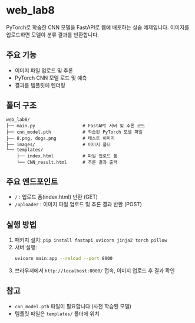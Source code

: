# web_lab8

PyTorch로 학습한 CNN 모델을 FastAPI로 웹에 배포하는 실습 예제입니다. 이미지를 업로드하면 모델이 분류 결과를 반환합니다.

## 주요 기능
- 이미지 파일 업로드 및 추론
- PyTorch CNN 모델 로드 및 예측
- 결과를 템플릿에 렌더링

## 폴더 구조
```
web_lab8/
├── main.py                  # FastAPI 서버 및 추론 코드
├── cnn_model.pth            # 학습된 PyTorch 모델 파일
├── 8.png, dogs.png          # 테스트 이미지
├── images/                  # 이미지 폴더
└── templates/
    ├── index.html           # 파일 업로드 폼
    └── CNN_result.html      # 추론 결과 출력
```

## 주요 엔드포인트
- `/` : 업로드 폼(index.html) 반환 (GET)
- `/uploader` : 이미지 파일 업로드 및 추론 결과 반환 (POST)

## 실행 방법
1. 패키지 설치: `pip install fastapi uvicorn jinja2 torch pillow`
2. 서버 실행:
   ```bash
   uvicorn main:app --reload --port 8000
   ```
3. 브라우저에서 `http://localhost:8000/` 접속, 이미지 업로드 후 결과 확인

## 참고
- `cnn_model.pth` 파일이 필요합니다 (사전 학습된 모델)
- 템플릿 파일은 `templates/` 폴더에 위치
